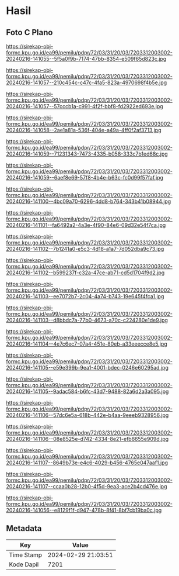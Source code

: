 # Hasil

## Foto C Plano

https://sirekap-obj-formc.kpu.go.id/ea99/pemilu/pdpr/72/03/31/20/03/7203312003002-20240216-141055--5f5a0f9b-7174-47bb-8354-e509f65d823c.jpg

https://sirekap-obj-formc.kpu.go.id/ea99/pemilu/pdpr/72/03/31/20/03/7203312003002-20240216-141057--210c454c-c47c-4fa5-823a-4970698f4b5e.jpg

https://sirekap-obj-formc.kpu.go.id/ea99/pemilu/pdpr/72/03/31/20/03/7203312003002-20240216-141057--57cccb1a-c991-4f2f-bbf8-fd2922ed693e.jpg

https://sirekap-obj-formc.kpu.go.id/ea99/pemilu/pdpr/72/03/31/20/03/7203312003002-20240216-141058--2ae1a81a-536f-404e-a49a-4ff0f2af3713.jpg

https://sirekap-obj-formc.kpu.go.id/ea99/pemilu/pdpr/72/03/31/20/03/7203312003002-20240216-141059--71231343-7473-4335-b058-333c7b1ed68c.jpg

https://sirekap-obj-formc.kpu.go.id/ea99/pemilu/pdpr/72/03/31/20/03/7203312003002-20240216-141059--6aef8e69-57f8-4b4e-b63c-fc0d99f57faf.jpg

https://sirekap-obj-formc.kpu.go.id/ea99/pemilu/pdpr/72/03/31/20/03/7203312003002-20240216-141100--4bc09a70-6296-4dd8-b764-343b41b08944.jpg

https://sirekap-obj-formc.kpu.go.id/ea99/pemilu/pdpr/72/03/31/20/03/7203312003002-20240216-141101--fa6492a2-4a3e-4f90-84e6-09d32e54f7ca.jpg

https://sirekap-obj-formc.kpu.go.id/ea99/pemilu/pdpr/72/03/31/20/03/7203312003002-20240216-141102--7b1241a0-e5c3-4d18-a1a7-7d052dba9c73.jpg

https://sirekap-obj-formc.kpu.go.id/ea99/pemilu/pdpr/72/03/31/20/03/7203312003002-20240216-141102--b599237f-c32a-47ce-ab71-cd5d1704f9d2.jpg

https://sirekap-obj-formc.kpu.go.id/ea99/pemilu/pdpr/72/03/31/20/03/7203312003002-20240216-141103--ee7072b7-2c04-4a74-b743-19e645f4fca1.jpg

https://sirekap-obj-formc.kpu.go.id/ea99/pemilu/pdpr/72/03/31/20/03/7203312003002-20240216-141103--d8bbdc7a-77b0-4673-a70c-c224280e1de9.jpg

https://sirekap-obj-formc.kpu.go.id/ea99/pemilu/pdpr/72/03/31/20/03/7203312003002-20240216-141104--4e7c6ec7-07a4-451e-80eb-a33eeecce8e5.jpg

https://sirekap-obj-formc.kpu.go.id/ea99/pemilu/pdpr/72/03/31/20/03/7203312003002-20240216-141105--e59e399b-9ea1-4001-bdec-0246e60295ad.jpg

https://sirekap-obj-formc.kpu.go.id/ea99/pemilu/pdpr/72/03/31/20/03/7203312003002-20240216-141105--9adac584-b6fc-43d7-9488-82a6d2a3a095.jpg

https://sirekap-obj-formc.kpu.go.id/ea99/pemilu/pdpr/72/03/31/20/03/7203312003002-20240216-141106--57dc6e5a-618b-442e-b4aa-9eeeb9328956.jpg

https://sirekap-obj-formc.kpu.go.id/ea99/pemilu/pdpr/72/03/31/20/03/7203312003002-20240216-141106--08e8525e-d742-4334-8e21-efb6655e909d.jpg

https://sirekap-obj-formc.kpu.go.id/ea99/pemilu/pdpr/72/03/31/20/03/7203312003002-20240216-141107--8649b73e-e4c6-4029-b456-4765e047aaf1.jpg

https://sirekap-obj-formc.kpu.go.id/ea99/pemilu/pdpr/72/03/31/20/03/7203312003002-20240216-141107--ccaa0b28-12b0-4f5d-9ea3-ace2b4cd476e.jpg

https://sirekap-obj-formc.kpu.go.id/ea99/pemilu/pdpr/72/03/31/20/03/7203312003002-20240216-141056--e8129f1f-d947-478b-8f41-8bf7cb19ba0c.jpg


## Metadata

| Key        | Value               |
| ---------- | ------------------- |
| Time Stamp | 2024-02-29 21:03:51 |
| Kode Dapil | 7201                |



